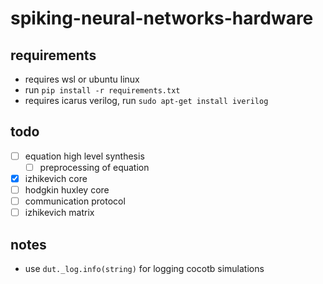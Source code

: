 # spiking-neural-networks-hardware

## requirements

- requires wsl or ubuntu linux
- run `pip install -r requirements.txt`
- requires icarus verilog, run `sudo apt-get install iverilog`

## todo

- [ ] equation high level synthesis
  - [ ] preprocessing of equation
- [x] izhikevich core
- [ ] hodgkin huxley core
- [ ] communication protocol
- [ ] izhikevich matrix

## notes

- use `dut._log.info(string)` for logging cocotb simulations
